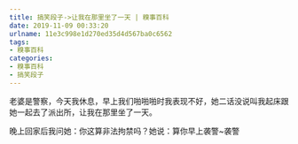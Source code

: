 ```yaml
---
title: 搞笑段子->让我在那里坐了一天 | 糗事百科
date: 2019-11-09 00:33:20
urlname: 11e3c998e1d270ed35d4d567ba0c6562
tags: 
- 糗事百科
categories:
- 糗事百科
- 搞笑段子
---
```

老婆是警察，今天我休息，早上我们啪啪啪时我表现不好，她二话没说叫我起床跟她一起去了派出所，让我在那里坐了一天。

晚上回家后我问她：你这算非法拘禁吗？她说：算你早上袭警~袭警


